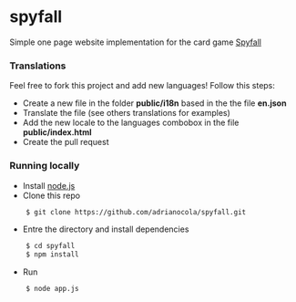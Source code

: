 spyfall
=======

Simple one page website implementation for the card game [Spyfall](http://boardgamegeek.com/boardgame/166384/spyfall)

### Translations
Feel free to fork this project and add new languages! Follow this steps:
* Create a new file in the folder **public/i18n** based in the the file **en.json**
* Translate the file (see others translations for examples)
* Add the new locale to the languages combobox in the file **public/index.html**
* Create the pull request

### Running locally
* Install [node.js](http://nodejs.org/)
* Clone this repo
```bash
    $ git clone https://github.com/adrianocola/spyfall.git
```
* Entre the directory and install dependencies
```bash
    $ cd spyfall
    $ npm install
```
* Run
```bash
    $ node app.js
```
